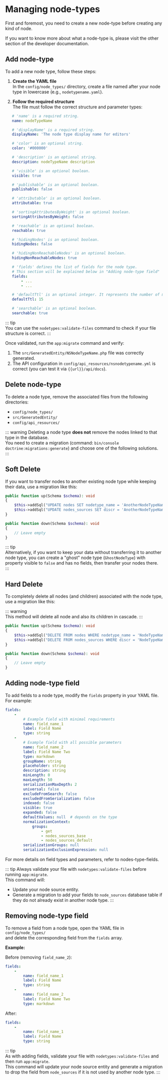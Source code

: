 # Managing node-types

First and foremost, you need to create a new node-type before creating any kind of node.

If you want to know more about what a node-type is, please visit the other section of the developer documentation.

## Add node-type

To add a new node type, follow these steps:

1. **Create the YAML file**  
   In the `config/node_types/` directory, create a file named after your node type in lowercase (e.g., `nodetypename.yaml`).

2. **Follow the required structure**  
   The file must follow the correct structure and parameter types:

```yaml
   # 'name' is a required string.
   name: nodeTypeName

   # 'displayName' is a required string.
   displayName: 'The node type display name for editors'

   # 'color' is an optional string.
   color: '#000000'

   # 'description' is an optional string.
   description: nodeTypeName description

   # 'visible' is an optional boolean.
   visible: true

   # 'publishable' is an optional boolean.
   publishable: false

   # 'attributable' is an optional boolean.
   attributable: true

   # 'sortingAttributesByWeight' is an optional boolean.
   sortingAttributesByWeight: false

   # 'reachable' is an optional boolean.
   reachable: true

   # 'hidingNodes' is an optional boolean.
   hidingNodes: false

   # 'hidingNonReachableNodes' is an optional boolean.
   hidingNonReachableNodes: true

   # 'fields' defines the list of fields for the node type.
   # This section will be explained below in "Adding node-type field"
   fields:
       - ...
       - ...

   # 'defaultTtl' is an optional integer. It represents the number of minutes node' responses will live in HTTP cache
   defaultTtl: 15

   # 'searchable' is an optional boolean.
   searchable: true
```

::: tip  
You can use the `nodetypes:validate-files` command to check if your file structure is correct.
:::

Once validated, run the `app:migrate` command and verify:

1. The `src/GeneratedEntity/NSNodeTypeName.php` file was correctly generated.
2. The API configuration in `config/api_resources/nsnodetypename.yml` is correct (you can test it via `{{url}}/api/docs`).

## Delete node-type

To delete a node type, remove the associated files from the following directories:

- `config/node_types/`
- `src/GeneratedEntity/`
- `config/api_resources/`

::: warning
Deleting a node type **does not** remove the nodes linked to that type in the database.  
You need to create a migration (command: `bin/console doctrine:migrations:generate`) and choose one of the following solutions.
:::

## Soft Delete

If you want to transfer nodes to another existing node type while keeping their data, use a migration like this:

```php
public function up(Schema $schema): void
{
    $this->addSql("UPDATE nodes SET nodetype_name = 'AnotherNodeTypeName' WHERE nodetype_name = 'NodeTypeName'");
    $this->addSql("UPDATE nodes_sources SET discr = 'AnotherNodeTypeName' WHERE discr = 'NodeTypeName'");
}

public function down(Schema $schema): void
{
    // Leave empty
}
```

::: tip  
Alternatively, if you want to keep your data without transferring it to another node type, you can create a "ghost" node type (`GhostNodeType`) with property visible to `false` and has no fields, then transfer your nodes there.
:::

## Hard Delete

To completely delete all nodes (and children) associated with the node type, use a migration like this:

::: warning  
This method will delete all node and also its children in cascade.
:::

```php
public function up(Schema $schema): void
{
    $this->addSql("DELETE FROM nodes WHERE nodetype_name = 'NodeTypeName'");
    $this->addSql("DELETE FROM nodes_sources WHERE discr = 'NodeTypeName'");
}

public function down(Schema $schema): void
{
    // Leave empty
}
```

## Adding node-type field

To add fields to a node type, modify the `fields` property in your YAML file.  
For example:

```yaml
fields:
    -
        # Example field with minimal requirements
        name: field_name_1
        label: Field Name
        type: string
    -
        # Example field with all possible parameters
        name: field_name_2
        label: Field Name Two
        type: markdown
        groupName: string
        placeholder: string
        description: string
        minLength: 0
        maxLength: 50
        serializationMaxDepth: 2
        universal: false
        excludeFromSearch: false
        excludedFromSerialization: false
        indexed: false
        visible: true
        expanded: false
        defaultValues: null  # depends on the type
        normalizationContext:
            groups:
                - get
                - nodes_sources_base
                - nodes_sources_default
        serializationGroups: null
        serializationExclusionExpression: null
```

For more details on field types and parameters, refer to nodes-type-fields.

::: tip
 Always validate your file with `nodetypes:validate-files` before running `app:migrate`.  
 This command will:

 - Update your node source entity.
 - Generate a migration to add your fields to `node_sources` database table if they do not already exist in another node type.
:::

## Removing node-type field

To remove a field from a node type, open the YAML file in `config/node_types/`  
and delete the corresponding field from the `fields` array.

**Example:**

Before (removing `field_name_2`):

```yaml
fields:
    -
        name: field_name_1
        label: Field Name
        type: string
    -
        name: field_name_2
        label: Field Name Two
        type: markdown
```

After:

```yaml
fields:
    -
        name: field_name_1
        label: Field Name
        type: string
```

::: tip  
As with adding fields, validate your file with `nodetypes:validate-files` and then run `app:migrate`.  
This command will update your node source entity and generate a migration to drop the field from `node_sources` if it is not used by another node type.
:::